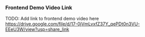 ### Frontend Demo Video Link
TODO: Add link to frontend demo video here
https://drive.google.com/file/d/17-0jVmLvxfZ37Y_qePDt0n3VU-EEeU3W/view?usp=share_link
